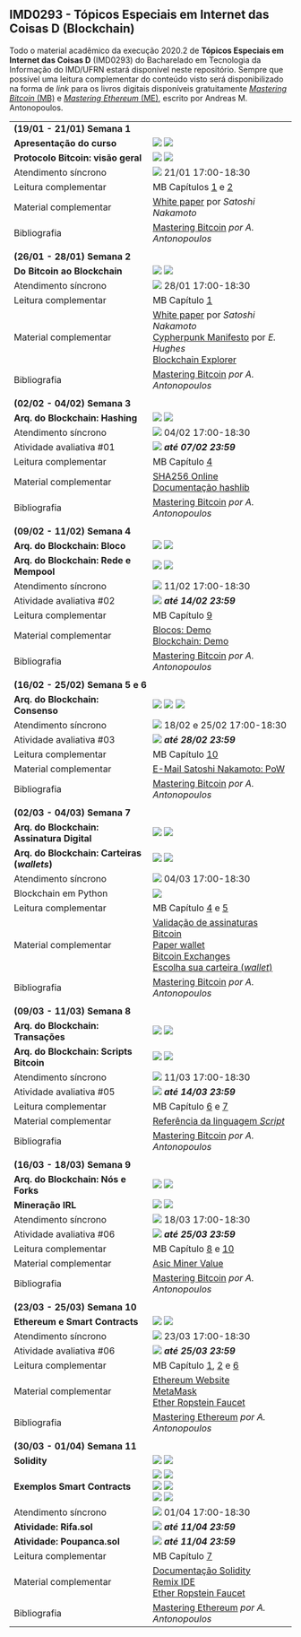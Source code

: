 ## IMD0293 - Tópicos Especiais em Internet das Coisas D (Blockchain)

Todo o material acadêmico da execução 2020.2 de **Tópicos Especiais em Internet das Coisas D** (IMD0293) do Bacharelado em Tecnologia da Informação do IMD/UFRN estará disponível neste repositório. Sempre que possível uma leitura complementar do conteúdo visto será disponibilizado na forma de *link* para os livros digitais disponíveis gratuitamente [*Mastering Bitcoin* (MB)](https://github.com/bitcoinbook/bitcoinbook) e [*Mastering Ethereum* (ME)](https://github.com/ethereumbook/ethereumbook), escrito por Andreas M. Antonopoulos.



<table style="width:100%">
  <tr>
    <td colspan="2"><strong>(19/01 - 21/01) Semana 1</strong></td>
  </tr>
  <tr>
    <td><strong>Apresentação do curso</strong></td>
    <td><a target="_blank" href="https://github.com/danilocurvelo/IMD0293/raw/main/slides/00-presentation.pdf"><img src="https://img.shields.io/badge/-Slides-008ED2?style=flat-square&logo=adobe-acrobat-reader"></a> <a target="_blank" href="https://youtu.be/y2wd64hxtVg"><img src="https://img.shields.io/badge/-Videoaula-ff0000?style=flat-square&logo=youtube"></a></td>
  </tr>
    <tr>
    <td><strong>Protocolo Bitcoin: visão geral</strong></td>
    <td><a target="_blank" href="https://github.com/danilocurvelo/IMD0293/raw/main/slides/01-bitcoin-overview.pdf"><img src="https://img.shields.io/badge/-Slides-008ED2?style=flat-square&logo=adobe-acrobat-reader"></a> <a target="_blank" href="https://youtu.be/uNr2Q2Xsar8"><img src="https://img.shields.io/badge/-Videoaula-ff0000?style=flat-square&logo=youtube"></a></td>
  </tr>
  <tr>
  <td>Atendimento síncrono</td>
   <td><a target="_blank" href="https://discord.gg/SPCT7SCpxH"><img src="https://img.shields.io/badge/-Discord-3C3C3D?style=flat-square&logo=discord"></a> 21/01 17:00-18:30</td>
  </tr>
  <tr>
    <td>Leitura complementar</td>
    <td>MB Capítulos <a target="_blank" href="https://github.com/bitcoinbook/bitcoinbook/blob/develop/ch01.asciidoc">1</a> e <a target="_blank" href="https://github.com/bitcoinbook/bitcoinbook/blob/develop/ch02.asciidoc">2</a></td>
  </tr>
  <tr>
    <td>Material complementar</td>
    <td><a target="_blank" href="https://bitcoin.org/bitcoin.pdf">White paper</a> por <em>Satoshi Nakamoto</em></td>
  </tr>
  <tr>
    <td>Bibliografia</td>
    <td><a target="_blank" href="https://github.com/bitcoinbook/bitcoinbook">Mastering Bitcoin</a> <em>por A. Antonopoulos</em></td>
  </tr>
  
<tr><td colspan="2"></td></tr>
    
  <tr>
    <td colspan="2"><strong>(26/01 - 28/01) Semana 2</strong></td>
    </tr>
    <tr>
    <td><strong>Do Bitcoin ao Blockchain</strong></td>
    <td><a target="_blank" href="https://github.com/danilocurvelo/IMD0293/raw/main/slides/02-blockchain-history.pdf"><img src="https://img.shields.io/badge/-Slides-008ED2?style=flat-square&logo=adobe-acrobat-reader"></a> <a target="_blank" href="https://www.youtube.com/watch?v=tmjRa4D9qh8"><img src="https://img.shields.io/badge/-Videoaula-ff0000?style=flat-square&logo=youtube"></a></td>
  </tr>
  <tr>
  <td>Atendimento síncrono</td>
   <td><a target="_blank" href="https://discord.gg/SPCT7SCpxH"><img src="https://img.shields.io/badge/-Discord-3C3C3D?style=flat-square&logo=discord"></a> 28/01 17:00-18:30</td>
  </tr>
  <tr>
    <td>Leitura complementar</td>
    <td>MB Capítulo <a target="_blank" href="https://github.com/bitcoinbook/bitcoinbook/blob/develop/ch01.asciidoc">1</a></td>
  </tr>
  <tr>
    <td>Material complementar</td>
    <td><a target="_blank" href="https://bitcoin.org/bitcoin.pdf">White paper</a> por <em>Satoshi Nakamoto</em><br><a target="_blank" href="http://www.activism.net/cypherpunk/manifesto.html">Cypherpunk Manifesto</a> por <em>E. Hughes</em><br><a target="_blank" href="https://www.blockchain.com/explorer">Blockchain Explorer</a></td>
 
  </tr>
  <tr>
    <td>Bibliografia</td>
    <td><a target="_blank" href="https://github.com/bitcoinbook/bitcoinbook">Mastering Bitcoin</a> <em>por A. Antonopoulos</em></td>
  </tr>
  
  <tr><td colspan="2"></td></tr>
    
  <tr>
    <td colspan="2"><strong>(02/02 - 04/02) Semana 3</strong></td>
    </tr>
    <tr>
    <td><strong>Arq. do Blockchain: Hashing</strong></td>
    <td><a target="_blank" href="https://github.com/danilocurvelo/IMD0293/raw/main/slides/03-blockchain-architecture-hashing.pdf"><img src="https://img.shields.io/badge/-Slides-008ED2?style=flat-square&logo=adobe-acrobat-reader"></a> <a target="_blank" href="https://www.youtube.com/watch?v=ZEXXe-CAUzE"><img src="https://img.shields.io/badge/-Videoaula-ff0000?style=flat-square&logo=youtube"></a></td>
  </tr>
  <tr>
  <td>Atendimento síncrono</td>
   <td><a target="_blank" href="https://discord.gg/SPCT7SCpxH"><img src="https://img.shields.io/badge/-Discord-3C3C3D?style=flat-square&logo=discord"></a> 04/02 17:00-18:30</td>
  </tr>
  <tr>
    <td>Atividade avaliativa #01</td>
    <td><a target="_blank" href="https://classroom.github.com/a/QNH-yHZL"><img src="https://img.shields.io/badge/-GitHub Classroom-181717?style=flat-square&logo=github"></a><em><strong> até 07/02 23:59</strong></em></td>
  </tr>
  <tr>
    <td>Leitura complementar</td>
    <td>MB Capítulo <a target="_blank" href="https://github.com/bitcoinbook/bitcoinbook/blob/develop/ch04.asciidoc">4</a></td>
  </tr>
  <tr>
    <td>Material complementar</td>
    <td><a target="_blank" href="https://andersbrownworth.com/blockchain/hash">SHA256 Online</a><br><a target="_blank" href="https://docs.python.org/3/library/hashlib.html">Documentação hashlib</a></td>
 
  </tr>
  <tr>
    <td>Bibliografia</td>
    <td><a target="_blank" href="https://github.com/bitcoinbook/bitcoinbook">Mastering Bitcoin</a> <em>por A. Antonopoulos</em></td>
  </tr>
  
  
  <tr><td colspan="2"></td></tr>
    
  <tr>
    <td colspan="2"><strong>(09/02 - 11/02) Semana 4</strong></td>
    </tr>
    <tr>
    <td><strong>Arq. do Blockchain: Bloco</strong></td>
    <td><a target="_blank" href="https://github.com/danilocurvelo/IMD0293/raw/main/slides/04-blockchain-architecture-blocks.pdf"><img src="https://img.shields.io/badge/-Slides-008ED2?style=flat-square&logo=adobe-acrobat-reader"></a> <a target="_blank" href="https://www.youtube.com/watch?v=8V373AknJtI"><img src="https://img.shields.io/badge/-Videoaula-ff0000?style=flat-square&logo=youtube"></a></td>
  </tr>
  
  <tr>
    <td><strong>Arq. do Blockchain: Rede e Mempool</strong></td>
    <td><a target="_blank" href="https://github.com/danilocurvelo/IMD0293/raw/main/slides/05-blockchain-architecture-network-mempool.pdf"><img src="https://img.shields.io/badge/-Slides-008ED2?style=flat-square&logo=adobe-acrobat-reader"></a> <a target="_blank" href="https://www.youtube.com/watch?v=mtorla6qlpE"><img src="https://img.shields.io/badge/-Videoaula-ff0000?style=flat-square&logo=youtube"></a></td>
  </tr>
  
  
  <tr>
  <td>Atendimento síncrono</td>
   <td><a target="_blank" href="https://discord.gg/SPCT7SCpxH"><img src="https://img.shields.io/badge/-Discord-3C3C3D?style=flat-square&logo=discord"></a> 11/02 17:00-18:30</td>
  </tr>
  <tr>
    <td>Atividade avaliativa #02</td>
    <td><a target="_blank" href="https://classroom.github.com/a/j0wOpXlA"><img src="https://img.shields.io/badge/-GitHub Classroom-181717?style=flat-square&logo=github"></a><em><strong> até 14/02 23:59</strong></em></td>
  </tr>
  <tr>
    <td>Leitura complementar</td>
    <td>MB Capítulo <a target="_blank" href="https://github.com/bitcoinbook/bitcoinbook/blob/develop/ch09.asciidoc">9</a></td>
  </tr>
  <tr>
    <td>Material complementar</td>
    <td><a target="_blank" href="https://andersbrownworth.com/blockchain/block">Blocos: Demo</a><br><a target="_blank" href="https://andersbrownworth.com/blockchain/blockchain">Blockchain: Demo</a></td>
 
  </tr>
  <tr>
    <td>Bibliografia</td>
    <td><a target="_blank" href="https://github.com/bitcoinbook/bitcoinbook">Mastering Bitcoin</a> <em>por A. Antonopoulos</em></td>
  </tr>
  
  
  
   <tr><td colspan="2"></td></tr>
    
  <tr>
    <td colspan="2"><strong>(16/02 - 25/02) Semana 5 e 6</strong></td>
    </tr>
    <tr>
    <td><strong>Arq. do Blockchain: Consenso</strong></td>
    <td><a target="_blank" href="https://github.com/danilocurvelo/IMD0293/raw/main/slides/06-blockchain-architecture-consensus.pdf"><img src="https://img.shields.io/badge/-Slides-008ED2?style=flat-square&logo=adobe-acrobat-reader"></a> <a target="_blank" href="https://www.youtube.com/watch?v=Ga2AL4VJVdQ"><img src="https://img.shields.io/badge/-Videoaula P1-ff0000?style=flat-square&logo=youtube"></a>  <a target="_blank" href="https://youtu.be/82SSXCJQMNM"><img src="https://img.shields.io/badge/-Videoaula P2-ff0000?style=flat-square&logo=youtube"></a></td>
  </tr>
  
  
  <tr>
  <td>Atendimento síncrono</td>
   <td><a target="_blank" href="https://discord.gg/SPCT7SCpxH"><img src="https://img.shields.io/badge/-Discord-3C3C3D?style=flat-square&logo=discord"></a> 18/02 e 25/02 17:00-18:30</td>
  </tr>
  <tr>
    <td>Atividade avaliativa #03</td>
    <td><a target="_blank" href="https://classroom.github.com/a/fMwH_7wE"><img src="https://img.shields.io/badge/-GitHub Classroom-181717?style=flat-square&logo=github"></a><em><strong> até 28/02 23:59</strong></em></td>
  </tr>
  <tr>
    <td>Leitura complementar</td>
    <td>MB Capítulo <a target="_blank" href="https://github.com/bitcoinbook/bitcoinbook/blob/develop/ch10.asciidoc">10</a></td>
  </tr>
  <tr>
    <td>Material complementar</td>
    <td><a target="_blank" href="https://www.mail-archive.com/cryptography@metzdowd.com/msg09997.html">E-Mail Satoshi Nakamoto: PoW</a></td>
 
  </tr>
  <tr>
    <td>Bibliografia</td>
    <td><a target="_blank" href="https://github.com/bitcoinbook/bitcoinbook">Mastering Bitcoin</a> <em>por A. Antonopoulos</em></td>
  </tr>
  
  
   <tr><td colspan="2"></td></tr>
    
  <tr>
    <td colspan="2"><strong>(02/03 - 04/03) Semana 7</strong></td>
    </tr>
    <tr>
    <td><strong>Arq. do Blockchain: Assinatura Digital</strong></td>
    <td><a target="_blank" href="https://github.com/danilocurvelo/IMD0293/raw/main/slides/07-blockchain-architecture-signatures.pdf"><img src="https://img.shields.io/badge/-Slides-008ED2?style=flat-square&logo=adobe-acrobat-reader"></a> <a target="_blank" href="https://youtu.be/d97p-a_EhLg"><img src="https://img.shields.io/badge/-Videoaula-ff0000?style=flat-square&logo=youtube"></a></td>
  </tr>
  
  <tr>
    <td><strong>Arq. do Blockchain: Carteiras (<em>wallets</em>)</strong></td>
    <td><a target="_blank" href="https://github.com/danilocurvelo/IMD0293/raw/main/slides/08-blockchain-architecture-wallets.pdf"><img src="https://img.shields.io/badge/-Slides-008ED2?style=flat-square&logo=adobe-acrobat-reader"></a> <a target="_blank" href="https://youtu.be/pKz4PtLQcyE"><img src="https://img.shields.io/badge/-Videoaula-ff0000?style=flat-square&logo=youtube"></a></td>
  </tr>
  
  
  <tr>
  <td>Atendimento síncrono</td>
   <td><a target="_blank" href="https://discord.gg/SPCT7SCpxH"><img src="https://img.shields.io/badge/-Discord-3C3C3D?style=flat-square&logo=discord"></a> 04/03 17:00-18:30</td>
  </tr>
  <tr>
    <td>Blockchain em Python</td>
    <td><a target="_blank" href="#"><img src="https://img.shields.io/badge/-Repositório-181717?style=flat-square&logo=github"></a></td>
  </tr>
  <tr>
    <td>Leitura complementar</td>
    <td>MB Capítulo <a target="_blank" href="https://github.com/bitcoinbook/bitcoinbook/blob/develop/ch04.asciidoc">4</a> e <a target="_blank" href="https://github.com/bitcoinbook/bitcoinbook/blob/develop/ch05.asciidoc">5</a></td>
  </tr>
  <tr>
    <td>Material complementar</td>
    <td><a target="_blank" href="https://tools.bitcoin.com/verify-message/">Validação de assinaturas Bitcoin</a><br><a target="_blank" href="https://bitcoinpaperwallet.com/">Paper wallet</a><br><a target="_blank" href="https://bitcoin.org/en/exchanges#south-america">Bitcoin Exchanges</a><br><a target="_blank" href="https://bitcoin.org/pt_BR/escolha-sua-carteira">Escolha sua carteira (<em>wallet</em>)</a></td>


  </tr>
  <tr>
    <td>Bibliografia</td>
    <td><a target="_blank" href="https://github.com/bitcoinbook/bitcoinbook">Mastering Bitcoin</a> <em>por A. Antonopoulos</em></td>
  </tr>
  
  
  
  <tr><td colspan="2"></td></tr>
    
  <tr>
    <td colspan="2"><strong>(09/03 - 11/03) Semana 8</strong></td>
    </tr>
    <tr>
    <td><strong>Arq. do Blockchain: Transações</strong></td>
    <td><a target="_blank" href="https://github.com/danilocurvelo/IMD0293/raw/main/slides/09-blockchain-architecture-transactions.pdf"><img src="https://img.shields.io/badge/-Slides-008ED2?style=flat-square&logo=adobe-acrobat-reader"></a> <a target="_blank" href="https://youtu.be/sXUnIj_-YDw"><img src="https://img.shields.io/badge/-Videoaula-ff0000?style=flat-square&logo=youtube"></a></td>
  </tr>
  
  <tr>
    <td><strong>Arq. do Blockchain: Scripts Bitcoin</strong></td>
    <td><a target="_blank" href="https://github.com/danilocurvelo/IMD0293/raw/main/slides/10-blockchain-architecture-script-bitcoin.pdf"><img src="https://img.shields.io/badge/-Slides-008ED2?style=flat-square&logo=adobe-acrobat-reader"></a> <a target="_blank" href="https://youtu.be/2tmAZagwuXo"><img src="https://img.shields.io/badge/-Videoaula-ff0000?style=flat-square&logo=youtube"></a></td>
  </tr>
  
  
  <tr>
  <td>Atendimento síncrono</td>
   <td><a target="_blank" href="https://discord.gg/SPCT7SCpxH"><img src="https://img.shields.io/badge/-Discord-3C3C3D?style=flat-square&logo=discord"></a> 11/03 17:00-18:30</td>
  </tr>
  <tr>
    <td>Atividade avaliativa #05</td>
    <td><a target="_blank" href="https://classroom.github.com/a/jNMBG-V3"><img src="https://img.shields.io/badge/-GitHub Classroom-181717?style=flat-square&logo=github"></a><em><strong> até 14/03 23:59</strong></em></td>
  </tr>
  <tr>
    <td>Leitura complementar</td>
    <td>MB Capítulo <a target="_blank" href="https://github.com/bitcoinbook/bitcoinbook/blob/develop/ch06.asciidoc">6</a> e <a target="_blank" href="https://github.com/bitcoinbook/bitcoinbook/blob/develop/ch07.asciidoc">7</a></td>
  </tr>
  <tr>
    <td>Material complementar</td>
    <td><a target="_blank" href="https://en.bitcoin.it/wiki/Script">Referência da linguagem <em>Script</em></a></td>
  </tr>
  <tr>
    <td>Bibliografia</td>
    <td><a target="_blank" href="https://github.com/bitcoinbook/bitcoinbook">Mastering Bitcoin</a> <em>por A. Antonopoulos</em></td>
  </tr>
  
  
  
<tr><td colspan="2"></td></tr>
    
  <tr>
    <td colspan="2"><strong>(16/03 - 18/03) Semana 9</strong></td>
    </tr>
    <tr>
    <td><strong>Arq. do Blockchain: Nós e Forks</strong></td>
    <td><a target="_blank" href="https://github.com/danilocurvelo/IMD0293/raw/main/slides/11-blockchain-architecture-nodes-and-forks.pdf"><img src="https://img.shields.io/badge/-Slides-008ED2?style=flat-square&logo=adobe-acrobat-reader"></a> <a target="_blank" href="https://www.youtube.com/watch?v=WgPDSBZ9P0Q"><img src="https://img.shields.io/badge/-Videoaula-ff0000?style=flat-square&logo=youtube"></a></td>
  </tr>
  
  <tr>
    <td><strong>Mineração IRL</strong></td>
    <td><a target="_blank" href="https://github.com/danilocurvelo/IMD0293/raw/main/slides/12-bitcoin-mining-irl.pdf"><img src="https://img.shields.io/badge/-Slides-008ED2?style=flat-square&logo=adobe-acrobat-reader"></a> <a target="_blank" href="https://www.youtube.com/watch?v=VMcWjyDK-v4"><img src="https://img.shields.io/badge/-Videoaula-ff0000?style=flat-square&logo=youtube"></a></td>
  </tr>
  
  
  <tr>
  <td>Atendimento síncrono</td>
   <td><a target="_blank" href="https://discord.gg/SPCT7SCpxH"><img src="https://img.shields.io/badge/-Discord-3C3C3D?style=flat-square&logo=discord"></a> 18/03 17:00-18:30</td>
  </tr>
  <tr>
    <td>Atividade avaliativa #06</td>
    <td><a target="_blank" href="https://classroom.github.com/g/-_PY8y13"><img src="https://img.shields.io/badge/-GitHub Classroom-181717?style=flat-square&logo=github"></a><em><strong> até 25/03 23:59</strong></em></td>
  </tr>
  <tr>
    <td>Leitura complementar</td>
    <td>MB Capítulo <a target="_blank" href="https://github.com/bitcoinbook/bitcoinbook/blob/develop/ch08.asciidoc">8</a> e <a target="_blank" href="https://github.com/bitcoinbook/bitcoinbook/blob/develop/ch10.asciidoc">10</a></td>
  </tr>
  <tr>
    <td>Material complementar</td>
    <td><a target="_blank" href="https://www.asicminervalue.com/">Asic Miner Value</a></td>


  </tr>
  <tr>
    <td>Bibliografia</td>
    <td><a target="_blank" href="https://github.com/bitcoinbook/bitcoinbook">Mastering Bitcoin</a> <em>por A. Antonopoulos</em></td>
  </tr>  
  
  
  
  
  <tr><td colspan="2"></td></tr>
    
  <tr>
    <td colspan="2"><strong>(23/03 - 25/03) Semana 10</strong></td>
    </tr>
    <tr>
    <td><strong>Ethereum e Smart Contracts</strong></td>
    <td><a target="_blank" href="https://github.com/danilocurvelo/IMD0293/raw/main/slides/13-ethereum-and-smart-contracts.pdf"><img src="https://img.shields.io/badge/-Slides-008ED2?style=flat-square&logo=adobe-acrobat-reader"></a> <a target="_blank" href="https://www.youtube.com/watch?v=7Vgs4dZ58CQ"><img src="https://img.shields.io/badge/-Videoaula-ff0000?style=flat-square&logo=youtube"></a></td>
  </tr>
  
  
  <tr>
  <td>Atendimento síncrono</td>
   <td><a target="_blank" href="https://discord.gg/SPCT7SCpxH"><img src="https://img.shields.io/badge/-Discord-3C3C3D?style=flat-square&logo=discord"></a> 23/03 17:00-18:30</td>
  </tr>
  <tr>
    <td>Atividade avaliativa #06</td>
    <td><a target="_blank" href="https://classroom.github.com/g/-_PY8y13"><img src="https://img.shields.io/badge/-GitHub Classroom-181717?style=flat-square&logo=github"></a><em><strong> até 25/03 23:59</strong></em></td>
  </tr>
  <tr>
    <td>Leitura complementar</td>
    <td>MB Capítulo <a target="_blank" href="https://github.com/ethereumbook/ethereumbook/blob/develop/01what-is.asciidoc">1</a>, <a target="_blank" href="https://github.com/ethereumbook/ethereumbook/blob/develop/02intro.asciidoc">2</a> e <a target="_blank" href="https://github.com/ethereumbook/ethereumbook/blob/develop/06transactions.asciidoc">6</a></td>
  </tr>
  <tr>
    <td>Material complementar</td>
    <td><a target="_blank" href="https://www.ethereum.org">Ethereum Website</a><br><a target="_blank" href="https://chrome.google.com/webstore/detail/metamask/nkbihfbeogaeaoehlefnkodbefgpgknn">MetaMask</a><br><a target="_blank" href="https://faucet.metamask.io">Ether Ropstein Faucet</a></td>


  </tr>
  <tr>
    <td>Bibliografia</td>
    <td><a target="_blank" href="https://github.com/ethereumbook/ethereumbook">Mastering Ethereum</a> <em>por A. Antonopoulos</em></td>
  </tr>  
  
  
  
   <tr><td colspan="2"></td></tr>
    
  <tr>
    <td colspan="2"><strong>(30/03 - 01/04) Semana 11</strong></td>
    </tr>
    <tr>
    <td><strong>Solidity</strong></td>
    <td><a target="_blank" href="https://github.com/danilocurvelo/IMD0293/raw/main/slides/14-solidity.pdf"><img src="https://img.shields.io/badge/-Slides-008ED2?style=flat-square&logo=adobe-acrobat-reader"></a> <a target="_blank" href="https://www.youtube.com/watch?v=JPWY-7aqae0"><img src="https://img.shields.io/badge/-Videoaula-ff0000?style=flat-square&logo=youtube"></a></td>
  </tr>
  
  <tr>
    <td><strong>Exemplos Smart Contracts</strong></td>
    <td><a target="_blank" href="https://www.youtube.com/watch?v=ocO5XkdaIz8"><img src="https://img.shields.io/badge/-HelloWorld.sol-ff0000?style=flat-square&logo=youtube"></a> <a target="_blank" href="https://github.com/danilocurvelo/IMD0293/tree/main/code/smart-contracts"><img src="https://img.shields.io/badge/-HelloWorld.sol-181717?style=flat-square&logo=github"></a>
  <br>
      <a target="_blank" href="https://www.youtube.com/watch?v=nVy4dHSKL9Q"><img src="https://img.shields.io/badge/-Coin.sol-ff0000?style=flat-square&logo=youtube"></a> <a target="_blank" href="https://github.com/danilocurvelo/IMD0293/tree/main/code/smart-contracts"><img src="https://img.shields.io/badge/-Coin.sol-181717?style=flat-square&logo=github"></a>
  <br>
      <a target="_blank" href="https://www.youtube.com/watch?v=Kp_DWi_KkGE"><img src="https://img.shields.io/badge/-Faucet.sol-ff0000?style=flat-square&logo=youtube"></a> <a target="_blank" href="https://github.com/danilocurvelo/IMD0293/tree/main/code/smart-contracts"><img src="https://img.shields.io/badge/-Faucet.sol-181717?style=flat-square&logo=github"></a>
  
  </td>
  </tr>
  
  
  <tr>
  <td>Atendimento síncrono</td>
   <td><a target="_blank" href="https://discord.gg/SPCT7SCpxH"><img src="https://img.shields.io/badge/-Discord-3C3C3D?style=flat-square&logo=discord"></a> 01/04 17:00-18:30</td>
  </tr>
  <tr>
    <td><strong>Atividade: Rifa.sol</strong></td>
    <td><a target="_blank" href="#"><img src="https://img.shields.io/badge/-GitHub Classroom-181717?style=flat-square&logo=github"></a><em><strong> até 11/04 23:59</strong></em></td>
  </tr>
  <tr>
    <td><strong>Atividade: Poupanca.sol</strong></td>
    <td><a target="_blank" href="#"><img src="https://img.shields.io/badge/-GitHub Classroom-181717?style=flat-square&logo=github"></a><em><strong> até 11/04 23:59</strong></em></td>
  </tr>
  <tr>
    <td>Leitura complementar</td>
    <td>MB Capítulo <a target="_blank" href="https://github.com/ethereumbook/ethereumbook/blob/develop/07smart-contracts-solidity.asciidoc">7</a></td>
  </tr>
  <tr>
    <td>Material complementar</td>
    <td><a target="_blank" href="https://docs.soliditylang.org/">Documentação Solidity</a><br><a target="_blank" href="https://remix.ethereum.org/">Remix IDE</a><br><a target="_blank" href="https://faucet.metamask.io">Ether Ropstein Faucet</a></td>


  </tr>
  <tr>
    <td>Bibliografia</td>
    <td><a target="_blank" href="https://github.com/ethereumbook/ethereumbook">Mastering Ethereum</a> <em>por A. Antonopoulos</em></td>
  </tr>  
  
    
</table>


